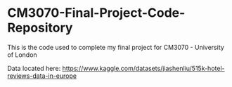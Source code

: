 # CM3070-Final-Project-Code-Repository
This is the code used to complete my final project for CM3070 - University of London

Data located here: https://www.kaggle.com/datasets/jiashenliu/515k-hotel-reviews-data-in-europe
